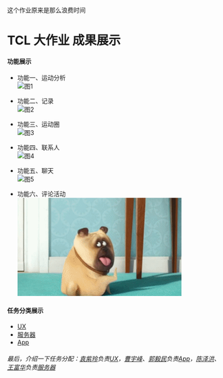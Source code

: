 
这个作业原来是那么浪费时间  

# TCL 大作业 成果展示  
#### 功能展示  

* 功能一、运动分析  
![图1](otherFiles/)  

* 功能二、记录  
![图2](otherFiles/)   

* 功能三、运动圈  
![图3](otherFiles/)  

* 功能四、联系人  
![图4](otherFiles/)  

* 功能五、聊天  
![图5](otherFiles/)  

* 功能六、评论活动  
![图6](https://github.com/afshare/homework1/blob/master/otherFiles/timg.gif?raw=true)  

#### 任务分类展示  
* [UX]()  
* [服务器]()  
* [App]()  

###### 最后，介绍一下任务分配：[袁紫玲]()负责[UX]()，[曹宇峰]()、[郭毅民]()负责[App]()，[陈泽洪]()、[王富华]()负责[服务器]()  
